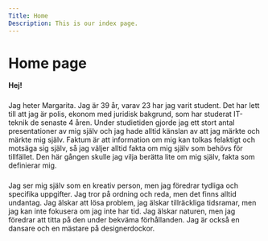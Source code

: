 ```yaml
---
Title: Home
Description: This is our index page.
---
```


# Home page

**Hej!**

###

Jag heter Margarita. Jag är 39 år, varav 23 har jag varit student. Det har lett till att jag är polis, ekonom med juridisk bakgrund, som har studerat IT-teknik de senaste 4 åren. Under studietiden gjorde jag ett stort antal presentationer av mig själv och jag hade alltid känslan av att jag märkte och märkte mig själv. Faktum är att information om mig kan tolkas felaktigt och motsäga sig själv, så jag väljer alltid fakta om mig själv som behövs för tillfället. Den här gången skulle jag vilja berätta lite om mig själv, fakta som definierar mig.

###

Jag ser mig själv som en kreativ person, men jag föredrar tydliga och specifika uppgifter.
Jag tror på ordning och reda, men det finns alltid undantag.
Jag älskar att lösa problem, jag älskar tillräckliga tidsramar, men jag kan inte fokusera om jag inte har tid.
Jag älskar naturen, men jag föredrar att titta på den under bekväma förhållanden.
Jag är också en dansare och en mästare på designerdockor.
